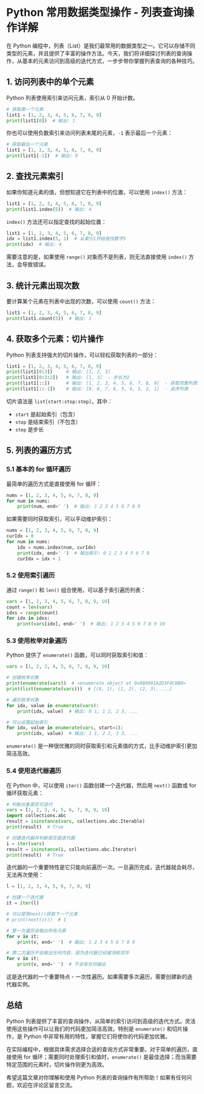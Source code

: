 # Python 常用数据类型操作 - 列表查询操作详解

在 Python 编程中，列表（List）是我们最常用的数据类型之一。它可以存储不同类型的元素，并且提供了丰富的操作方法。今天，我们将详细探讨列表的查询操作，从基本的元素访问到高级的迭代方式，一步步带你掌握列表查询的各种技巧。

## 1. 访问列表中的单个元素

Python 列表使用索引来访问元素，索引从 0 开始计数。

```python
# 获取第一个元素
list1 = [1, 2, 3, 4, 5, 6, 7, 8, 9]
print(list1[0])  # 输出: 1
```

你也可以使用负数索引来访问列表末尾的元素，`-1` 表示最后一个元素：

```python
# 获取最后一个元素
list1 = [1, 2, 3, 4, 5, 6, 7, 8, 9]
print(list1[-1])  # 输出: 9
```

## 2. 查找元素索引

如果你知道元素的值，但想知道它在列表中的位置，可以使用 `index()` 方法：

```python
list1 = [1, 2, 3, 4, 5, 6, 7, 8, 9]
print(list1.index(5))  # 输出: 4
```

`index()` 方法还可以指定查找的起始位置：

```python
list1 = [1, 2, 3, 4, 5, 6, 7, 8, 9]
idx = list1.index(5, 1)  # 从索引1开始查找数字5
print(idx)  # 输出: 4
```

需要注意的是，如果使用 `range()` 对象而不是列表，则无法直接使用 `index()` 方法，会导致错误。

## 3. 统计元素出现次数

要计算某个元素在列表中出现的次数，可以使用 `count()` 方法：

```python
list1 = [1, 2, 3, 4, 5, 6, 7, 8, 9]
print(list1.count(5))  # 输出: 1
```

## 4. 获取多个元素：切片操作

Python 列表支持强大的切片操作，可以轻松获取列表的一部分：

```python
list1 = [1, 2, 3, 4, 5, 6, 7, 8, 9]
print(list1[0:3])     # 输出: [1, 2, 3]
print(list1[0:3:2])   # 输出: [1, 3]  - 步长为2
print(list1[::])      # 输出: [1, 2, 3, 4, 5, 6, 7, 8, 9]  - 获取完整列表的副本
print(list1[::-1])    # 输出: [9, 8, 7, 6, 5, 4, 3, 2, 1]  - 逆序列表
```

切片语法是 `list[start:stop:step]`，其中：
- `start` 是起始索引（包含）
- `stop` 是结束索引（不包含）
- `step` 是步长

## 5. 列表的遍历方式

### 5.1 基本的 for 循环遍历

最简单的遍历方式是直接使用 for 循环：

```python
nums = [1, 2, 3, 4, 5, 6, 7, 8, 9]
for num in nums:
    print(num, end=' ')  # 输出: 1 2 3 4 5 6 7 8 9
```

如果需要同时获取索引，可以手动维护索引：

```python
nums = [1, 2, 3, 4, 5, 6, 7, 8, 9]
curIdx = 0
for num in nums:
    idx = nums.index(num, curIdx)
    print(idx, end=' ')  # 输出索引: 0 1 2 3 4 5 6 7 8
    curIdx = idx + 1
```

### 5.2 使用索引遍历

通过 `range()` 和 `len()` 组合使用，可以基于索引遍历列表：

```python
vars = [1, 2, 3, 4, 5, 6, 7, 8, 9, 10]
count = len(vars)
idxs = range(count)
for idx in idxs:
    print(vars[idx], end=' ')  # 输出: 1 2 3 4 5 6 7 8 9 10
```

### 5.3 使用枚举对象遍历

Python 提供了 `enumerate()` 函数，可以同时获取索引和值：

```python
vars = [1, 2, 3, 4, 5, 6, 7, 8, 9, 10]

# 创建枚举对象
print(enumerate(vars))  # <enumerate object at 0x000001A2D3F4C8B0>
print(list(enumerate(vars)))  # [(0, 1), (1, 2), (2, 3), ...]

# 遍历枚举对象
for idx, value in enumerate(vars):
    print(idx, value)  # 输出: 0 1, 1 2, 2 3, ...

# 可以设置起始索引
for idx, value in enumerate(vars, start=1):
    print(idx, value)  # 输出: 1 1, 2 2, 3 3, ...
```

`enumerate()` 是一种很优雅的同时获取索引和元素值的方式，比手动维护索引更加简洁高效。

### 5.4 使用迭代器遍历

在 Python 中，可以使用 `iter()` 函数创建一个迭代器，然后用 `next()` 函数或 for 循环获取元素：

```python
# 判断对象是否可迭代
vars = [1, 2, 3, 4, 5, 6, 7, 8, 9, 10]
import collections.abc
result = isinstance(vars, collections.abc.Iterable)
print(result)  # True

# 创建迭代器并判断是否是迭代器
i = iter(vars)
result = isinstance(i, collections.abc.Iterator)
print(result)  # True
```

迭代器的一个重要特性是它只能向前遍历一次。一旦遍历完成，迭代器就会耗尽，无法再次使用：

```python
l = [1, 2, 3, 4, 5, 6, 7, 8, 9]

# 创建一个迭代器
it = iter(l)

# 可以使用next()获取下一个元素
# print(next(it))  # 1

# 第一次遍历会输出所有元素
for v in it:
    print(v, end=' ')  # 输出: 1 2 3 4 5 6 7 8 9

# 第二次遍历不会输出任何内容，因为迭代器已经被消耗完毕
for v in it:
    print(v, end=' ')  # 不会有任何输出
```

这是迭代器的一个重要特点 - 一次性遍历。如果需要多次遍历，需要创建新的迭代器实例。

## 总结

Python 列表提供了丰富的查询操作，从简单的索引访问到高级的迭代方式。灵活使用这些操作可以让我们的代码更加简洁高效。特别是 `enumerate()` 和切片操作，是 Python 中非常有用的特性，掌握它们将使你的代码更加优雅。

在实际编程中，根据具体需求选择合适的查询方式非常重要。对于简单的遍历，直接使用 for 循环；需要同时处理索引和值时，`enumerate()` 是最佳选择；而当需要特定范围的元素时，切片操作则更为高效。

希望这篇文章对你理解和使用 Python 列表的查询操作有所帮助！如果有任何问题，欢迎在评论区留言交流。